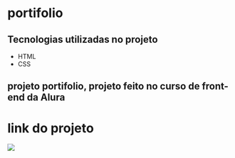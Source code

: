 # portifolio
## Tecnologias utilizadas no projeto
* HTML
* CSS
## projeto portifolio, projeto feito no curso de front-end da Alura
# link do projeto
   <a href="https://anna-hub19.github.io/projeto-the-last-of-us/" target="_blank"><img src="https://img.shields.io/badge/-TLOU-purple?style=for-the-badge&logo=aluraplayo&logoColor=white"></a>
